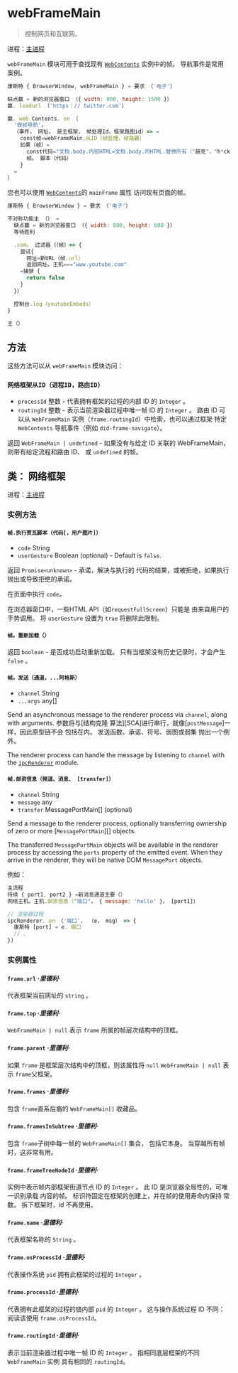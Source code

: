 # webFrameMain

> 控制网页和互联网。

进程：[主进程](../glossary.md#main-process)

`webFrameMain` 模块可用于查找现有 [`WebContents`](web-contents.md) 实例中的帧。 导航事件是常用 案例。

```javascript
康斯特 { BrowserWindow, webFrameMain } = 要求 （'电子'）

缺点赢 = 新的浏览器窗口 （{ width: 800, height: 1500 }）
赢. loadurl （'https：// twitter.com'）

赢. web Contents. on （
  '做帧导航'，
  （事件， 网址， 是主框架， 帧处理Id，框架路图id）=> =
    const帧=webFrameMain.从ID（帧处理，帧路霸）
    如果（帧）=
      const代码="文档.body.内部HTML=文档.body.内HTML.替换所有（"赫克"，"h*ck"）"
      帧。 脚本（代码）
    }
  =
）
```

您也可以使用 [`WebContents`](web-contents.md)的 `mainFrame` 属性 访问现有页面的帧。

```javascript
康斯特 { BrowserWindow } = 要求 （'电子'）

不对称功能主 （） =
  缺点赢 = 新的浏览器窗口 （{ width: 800, height: 600 }）
  等待胜利

  .com。 过滤器（（帧）=> {
    尝试{
      网址=新URL（帧.url）
      返回网址。主机==="www.youtube.com"
    =捕获 {
      return false
    }
  }）

  控制台.log（youtubeEmbeds）
}

主（）
```

## 方法

这些方法可以从 `webFrameMain` 模块访问：

### `网络框架从ID（进程ID，路由ID）`

* `processId` 整数 - 代表拥有框架的过程的内部 ID 的 `Integer` 。
* `routingId` 整数 - 表示当前渲染器过程中唯一帧 ID 的 `Integer` 。 路由 ID 可以从 `WebFrameMain` 实例（`frame.routingId`）中检索，也可以通过框架 特定 `WebContents` 导航事件（例如 `did-frame-navigate`）。

返回 `WebFrameMain | undefined` - 如果没有与给定 ID 关联的 WebFrameMain，则带有给定流程和路由 ID、 或 `undefined` 的帧。

## 类： 网络框架

进程：[主进程](../glossary.md#main-process)

### 实例方法

#### `帧.执行贾瓦脚本（代码[，用户图片]）`

* `code` String
* `userGesture` Boolean (optional) - Default is `false`.

返回 `Promise<unknown>` - 承诺，解决与执行的 代码的结果，或被拒绝，如果执行抛出或导致拒绝的承诺。

在页面中执行 `code`。

在浏览器窗口中，一些HTML API（如` requestFullScreen `）只能是 由来自用户的手势调用。 将 ` userGesture ` 设置为 ` true ` 将删除此限制。

#### `帧。重新加载（）`

返回 `boolean` - 是否成功启动重新加载。 只有当框架没有历史记录时，才会产生 `false` 。

#### `帧。发送（通道，...阿格斯）`

* `channel` String
* `...args` any[]

Send an asynchronous message to the renderer process via `channel`, along with arguments. 参数将与\[结构克隆 算法\]\[SCA\]进行串行，就像[`postMessage`]一样，因此原型链不会 包括在内。 发送函数、承诺、符号、弱图或弱集 抛出一个例外。

The renderer process can handle the message by listening to `channel` with the [`ipcRenderer`](ipc-renderer.md) module.

#### `帧.邮资信息（频道、消息、 [transfer]）`

* `channel` String
* `message` any
* `transfer` MessagePortMain[] (optional)

Send a message to the renderer process, optionally transferring ownership of zero or more [`MessagePortMain`][] objects.

The transferred `MessagePortMain` objects will be available in the renderer process by accessing the `ports` property of the emitted event. When they arrive in the renderer, they will be native DOM `MessagePort` objects.

例如：

```js
主流程
持续 { port1, port2 } =新消息通道主要（）
网络主机。主机.邮资信息（"端口"， { message: 'hello' }， [port1]）

// 渲染器过程
ipcRenderer. on （'端口'， （e， msg） => {
  康斯特 [port] = e. 端口
  // 。
})
```

### 实例属性

#### `frame.url` _·里德利·_

代表框架当前网址的 `string` 。

#### `frame.top` _·里德利·_

`WebFrameMain | null` 表示 `frame` 所属的帧层次结构中的顶框。

#### `frame.parent` _·里德利·_

如果 `frame` 是框架层次结构中的顶框，则该属性将 `null` `WebFrameMain | null` 表示 `frame`父框架。

#### `frame.frames` _·里德利·_

包含 `frame`直系后裔的 `WebFrameMain[]` 收藏品。

#### `frame.framesInSubtree` _·里德利·_

包含 `frame`子树中每一帧的 `WebFrameMain[]` 集合， 包括它本身。 当穿越所有帧时，这非常有用。

#### `frame.frameTreeNodeId` _·里德利·_

实例中表示帧内部框架街道节点 ID 的 `Integer` 。 此 ID 是浏览器全局性的，可唯一识别承载 内容的帧。 标识符固定在框架的创建上，并在帧的使用寿命内保持 常数。 拆下框架时，id 不再使用。

#### `frame.name` _·里德利·_

代表框架名称的 `String` 。

#### `frame.osProcessId` _·里德利·_

代表操作系统 `pid` 拥有此框架的过程的 `Integer` 。

#### `frame.processId` _·里德利·_

代表拥有此框架的过程的铬内部 `pid` 的 `Integer` 。 这与操作系统过程 ID 不同：阅读该使用 `frame.osProcessId`。

#### `frame.routingId` _·里德利·_

表示当前渲染器过程中唯一帧 ID 的 `Integer` 。 指相同底层框架的不同 `WebFrameMain` 实例 具有相同的 `routingId`。
